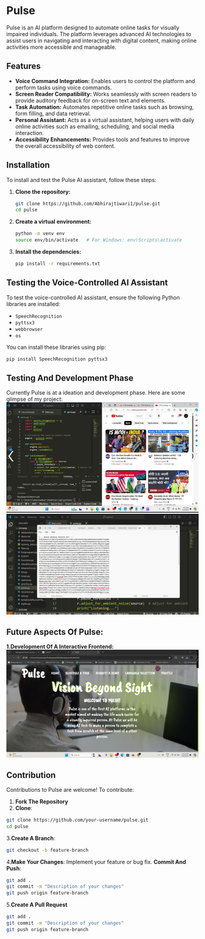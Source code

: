 # Pulse

Pulse is an AI platform designed to automate online tasks for visually impaired individuals. The platform leverages advanced AI technologies to assist users in navigating and interacting with digital content, making online activities more accessible and manageable.

## Features

- **Voice Command Integration:** Enables users to control the platform and perform tasks using voice commands.
- **Screen Reader Compatibility:** Works seamlessly with screen readers to provide auditory feedback for on-screen text and elements.
- **Task Automation:** Automates repetitive online tasks such as browsing, form filling, and data retrieval.
- **Personal Assistant:** Acts as a virtual assistant, helping users with daily online activities such as emailing, scheduling, and social media interaction.
- **Accessibility Enhancements:** Provides tools and features to improve the overall accessibility of web content.

## Installation

To install and test the Pulse AI assistant, follow these steps:

1. **Clone the repository:**
    ```sh
    git clone https://github.com/Abhirajtiwari1/pulse.git
    cd pulse
    ```

2. **Create a virtual environment:**
    ```sh
    python -m venv env
    source env/bin/activate   # For Windows: env\Scripts\activate
    ```

3. **Install the dependencies:**
    ```sh
    pip install -r requirements.txt
    ```

## Testing the Voice-Controlled AI Assistant

To test the voice-controlled AI assistant, ensure the following Python libraries are installed:

- `SpeechRecognition`
- `pyttsx3`
- `webbrowser`
- `os`

You can install these libraries using pip:

```sh
pip install SpeechRecognition pyttsx3
```
## Testing And Development Phase
Currently Pulse is at a ideation and development phase. Here are some glimpse of my project: 
![Voice Command Interaction](picture1.png) 
![Task Automation](automation.png)

## Future Aspects Of Pulse:
**1.Development Of A Interactive Frontend:**
![Pulse Demo](frontend.png)

## Contribution 
Contributions to Pulse are welcome! To contribute:
1. **Fork The Repository**
2. **Clone**:
```sh
git clone https://github.com/your-username/pulse.git
cd pulse
```
3.**Create A Branch**:
```sh
git checkout -b feature-branch
```
4.**Make Your Changes**:
Implement your feature or bug fix.
**Commit And Push**:
```sh
git add .
git commit -m "Description of your changes"
git push origin feature-branch
```
5.**Create A Pull Request**
```sh
git add .
git commit -m "Description of your changes"
git push origin feature-branch
```


